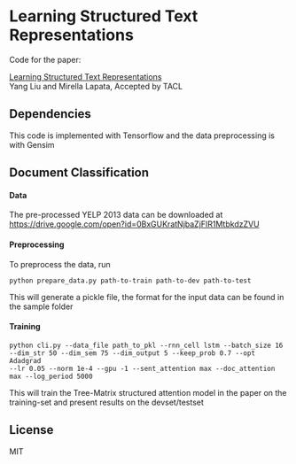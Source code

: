 # Learning Structured Text Representations

Code for the paper:

[Learning Structured Text Representations](https://arxiv.org/abs/1705.09207)  
Yang Liu and Mirella Lapata,
Accepted by TACL

## Dependencies
This code is implemented with Tensorflow and the data preprocessing is with Gensim

## Document Classification

#### Data
The pre-processed YELP 2013 data can be downloaded at https://drive.google.com/open?id=0BxGUKratNjbaZjFIR1MtbkdzZVU

#### Preprocessing
To preprocess the data, run
```
python prepare_data.py path-to-train path-to-dev path-to-test
```
This will generate a pickle file, the format for the input data can be found in the sample folder


#### Training
```
python cli.py --data_file path_to_pkl --rnn_cell lstm --batch_size 16 --dim_str 50 --dim_sem 75 --dim_output 5 --keep_prob 0.7 --opt Adadgrad
--lr 0.05 --norm 1e-4 --gpu -1 --sent_attention max --doc_attention max --log_period 5000
```
This will train the Tree-Matrix structured attention model in the paper on the training-set and present results on the devset/testset




## License
MIT
